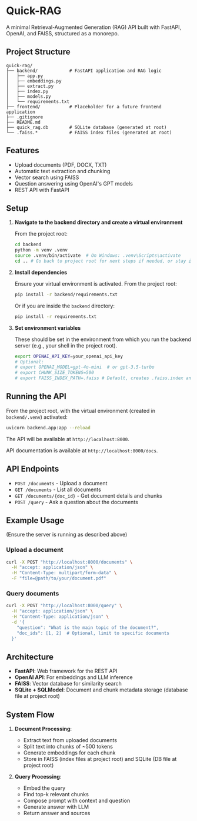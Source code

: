 # Quick-RAG

A minimal Retrieval-Augmented Generation (RAG) API built with FastAPI, OpenAI, and FAISS, structured as a monorepo.

## Project Structure

```
quick-rag/
├── backend/            # FastAPI application and RAG logic
│   ├── app.py
│   ├── embeddings.py
│   ├── extract.py
│   ├── index.py
│   ├── models.py
│   └── requirements.txt
├── frontend/           # Placeholder for a future frontend application
├── .gitignore
├── README.md
├── quick_rag.db        # SQLite database (generated at root)
└── .faiss.*            # FAISS index files (generated at root)
```

## Features

- Upload documents (PDF, DOCX, TXT)
- Automatic text extraction and chunking
- Vector search using FAISS
- Question answering using OpenAI's GPT models
- REST API with FastAPI

## Setup

1. **Navigate to the backend directory and create a virtual environment**

   From the project root:
   ```bash
   cd backend
   python -m venv .venv
   source .venv/bin/activate  # On Windows: .venv\Scripts\activate
   cd .. # Go back to project root for next steps if needed, or stay in backend/
   ```

2. **Install dependencies**

   Ensure your virtual environment is activated. From the project root:
   ```bash
   pip install -r backend/requirements.txt
   ```
   Or if you are inside the `backend` directory:
   ```bash
   pip install -r requirements.txt
   ```

3. **Set environment variables**

   These should be set in the environment from which you run the backend server (e.g., your shell in the project root).
   ```bash
   export OPENAI_API_KEY=your_openai_api_key
   # Optional:
   # export OPENAI_MODEL=gpt-4o-mini  # or gpt-3.5-turbo
   # export CHUNK_SIZE_TOKENS=500
   # export FAISS_INDEX_PATH=.faiss # Default, creates .faiss.index and .faiss.map at root
   ```

## Running the API

   From the project root, with the virtual environment (created in `backend/.venv`) activated:
   ```bash
   uvicorn backend.app:app --reload
   ```

   The API will be available at `http://localhost:8000`.

   API documentation is available at `http://localhost:8000/docs`.

## API Endpoints

- `POST /documents` - Upload a document
- `GET /documents` - List all documents
- `GET /documents/{doc_id}` - Get document details and chunks
- `POST /query` - Ask a question about the documents

## Example Usage

   (Ensure the server is running as described above)

### Upload a document

   ```bash
   curl -X POST "http://localhost:8000/documents" \
     -H "accept: application/json" \
     -H "Content-Type: multipart/form-data" \
     -F "file=@path/to/your/document.pdf"
   ```

### Query documents

   ```bash
   curl -X POST "http://localhost:8000/query" \
     -H "accept: application/json" \
     -H "Content-Type: application/json" \
     -d '{
       "question": "What is the main topic of the document?",
       "doc_ids": [1, 2]  # Optional, limit to specific documents
     }'
   ```

## Architecture

- **FastAPI**: Web framework for the REST API
- **OpenAI API**: For embeddings and LLM inference
- **FAISS**: Vector database for similarity search
- **SQLite + SQLModel**: Document and chunk metadata storage (database file at project root)

## System Flow

1. **Document Processing**: 
   - Extract text from uploaded documents
   - Split text into chunks of ~500 tokens
   - Generate embeddings for each chunk
   - Store in FAISS (index files at project root) and SQLite (DB file at project root)

2. **Query Processing**:
   - Embed the query
   - Find top-k relevant chunks
   - Compose prompt with context and question
   - Generate answer with LLM
   - Return answer and sources 